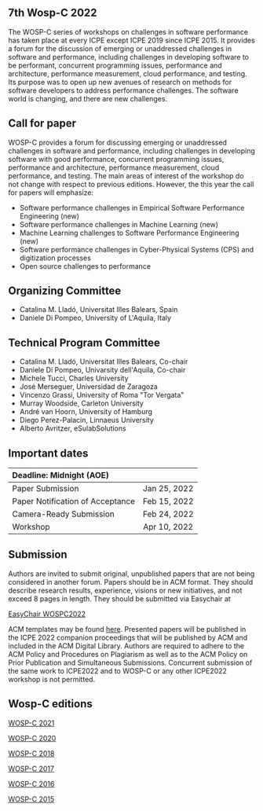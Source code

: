 ## 7th Wosp-C 2022

The WOSP-C series of workshops on challenges in software performance has taken place at every ICPE except ICPE 2019 since ICPE 2015. It provides a forum for the discussion of emerging or unaddressed challenges in software and performance, including challenges in developing software to be performant, concurrent programming issues, performance and architecture, performance measurement, cloud performance, and testing. Its purpose was to open up new avenues of research on methods for software developers to address performance challenges. The software world is changing, and there are new challenges.

## Call for paper

WOSP-C provides a forum for discussing emerging or unaddressed challenges in software and performance, including challenges in developing software with good performance, concurrent programming issues, performance and architecture, performance measurement, cloud performance, and testing. The main areas of interest of the workshop do not change with respect to previous editions. However, the this year the call for papers will emphasize:

 - Software performance challenges in Empirical Software Performance Engineering (new)
 - Software performance challenges in Machine Learning (new)
 - Machine Learning challenges to Software Performance Engineering (new)
 - Software performance challenges in Cyber-Physical Systems (CPS) and digitization processes
 - Open source challenges to performance

## Organizing Committee
 
 - Catalina M. Lladó, Universitat Illes Balears, Spain  
 - Daniele Di Pompeo, University of L'Aquila, Italy

## Technical Program Committee

 - Catalina M.	Lladó, Universitat Illes Balears,	Co-chair
 - Daniele	Di Pompeo,	Univarsity dell'Aquila, Co-chair
 - Michele	Tucci, Charles University
 - José	Merseguer, Universidad de Zaragoza
 - Vincenzo	Grassi, University of Roma "Tor Vergata"
 - Murray	Woodside, Carleton University
 - André	van Hoorn, University of Hamburg
 - Diego	Perez-Palacin, Linnaeus University
 - Alberto	Avritzer,	eSulabSolutions

## Important dates

| Deadline: Midnight (AOE)                      |     |
|:----------------------------------------------|:---:|
| Paper Submission                              | Jan 25, 2022 |
| Paper Notification of Acceptance              | Feb 15, 2022 |
| Camera-Ready Submission                       | Feb 24, 2022 |
| Workshop                                      | Apr 10, 2022 |

## Submission

Authors are invited to submit original, unpublished papers that are not being considered in another forum. Papers should be in ACM format. They should describe research results, experience, visions or new initiatives, and not exceed 8 pages in length. They should be submitted via Easychair at

[EasyChair WOSPC2022](https://easychair.org/conferences/?conf=wospc2022)

ACM templates may be found [here](https://www.acm.org/publications/proceedings-template). Presented papers will be published in the ICPE 2022 companion proceedings that will be published by ACM and included in the ACM Digital Library. Authors are required to adhere to the ACM Policy and Procedures on Plagiarism as well as to the ACM Policy on Prior Publication and Simultaneous Submissions. Concurrent submission of the same work to ICPE2022 and to WOSP-C or any other ICPE2022 workshop is not permitted.

## Wosp-C editions

[WOSP-C 2021](https://wosp-c-21.github.io/)

[WOSP-C 2020](https://wosp-c.github.io/wosp-c-20/)

[WOSP-C 2018](http://wosp-c.uib.es/)

[WOSP-C 2017](https://wosp-c.spec.org/)

[WOSP-C 2016](http://wosp-c.ipd.kit.edu/)

[WOSP-C 2015](http://wosp-c.ipd.kit.edu/wosp_c15/home/index.html)

